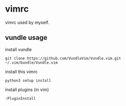 # vimrc
vimrc used by myself.

## vundle usage

install vundle

```
git clone https://github.com/VundleVim/Vundle.vim.git ~/.vim/bundle/Vundle.vim
```

install this vimrc

```
python3 setup install
```

install plugins (in vim)

```
:PluginInstall
```
